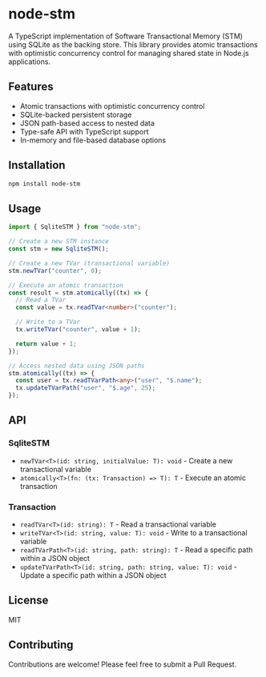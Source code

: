 # node-stm

A TypeScript implementation of Software Transactional Memory (STM) using SQLite as the backing store. This library provides atomic transactions with optimistic concurrency control for managing shared state in Node.js applications.

## Features

- Atomic transactions with optimistic concurrency control
- SQLite-backed persistent storage
- JSON path-based access to nested data
- Type-safe API with TypeScript support
- In-memory and file-based database options

## Installation

```bash
npm install node-stm
```

## Usage

```typescript
import { SqliteSTM } from "node-stm";

// Create a new STM instance
const stm = new SqliteSTM();

// Create a new TVar (transactional variable)
stm.newTVar("counter", 0);

// Execute an atomic transaction
const result = stm.atomically((tx) => {
  // Read a TVar
  const value = tx.readTVar<number>("counter");

  // Write to a TVar
  tx.writeTVar("counter", value + 1);

  return value + 1;
});

// Access nested data using JSON paths
stm.atomically((tx) => {
  const user = tx.readTVarPath<any>("user", "$.name");
  tx.updateTVarPath("user", "$.age", 25);
});
```

## API

### SqliteSTM

- `newTVar<T>(id: string, initialValue: T): void` - Create a new transactional variable
- `atomically<T>(fn: (tx: Transaction) => T): T` - Execute an atomic transaction

### Transaction

- `readTVar<T>(id: string): T` - Read a transactional variable
- `writeTVar<T>(id: string, value: T): void` - Write to a transactional variable
- `readTVarPath<T>(id: string, path: string): T` - Read a specific path within a JSON object
- `updateTVarPath<T>(id: string, path: string, value: T): void` - Update a specific path within a JSON object

## License

MIT

## Contributing

Contributions are welcome! Please feel free to submit a Pull Request.
